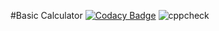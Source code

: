 #Basic Calculator
[![Codacy Badge](https://app.codacy.com/project/badge/Grade/4a5b7b7e4556407aa2fc62fa3bb64e9d)](https://www.codacy.com/gh/99002782/ScientificCalci/dashboard?utm_source=github.com&amp;utm_medium=referral&amp;utm_content=99002782/ScientificCalci&amp;utm_campaign=Badge_Grade)
![cppcheck](https://github.com/99002782/ScientificCalci/workflows/cppcheck/badge.svg)
